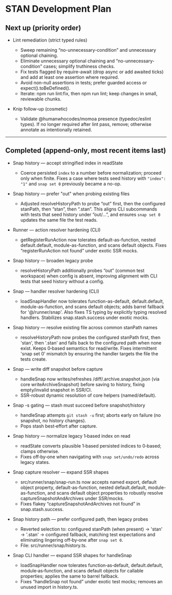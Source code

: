 # STAN Development Plan

## Next up (priority order)

- Lint remediation (strict typed rules)
  - Sweep remaining “no-unnecessary-condition” and unnecessary optional chaining.
  - Eliminate unnecessary optional chaining and “no-unnecessary-condition” cases; simplify truthiness checks.
  - Fix tests flagged by require-await (drop async or add awaited ticks) and add at least one assertion where required.
  - Avoid non-null assertions in tests; prefer guarded access or expect().toBeDefined().
  - Iterate: npm run lint:fix, then npm run lint; keep changes in small, reviewable chunks.

- Knip follow-up (cosmetic)
  - Validate @humanwhocodes/momoa presence (typedoc/eslint types). If no longer required after lint pass, remove; otherwise annotate as intentionally retained.

---

## Completed (append-only, most recent items last)

- Snap history — accept stringified index in readState
  - Coerce persisted `index` to a number before normalization; proceed only when finite. Fixes a case where tests seed history with `"index": "1"` and `snap set 0` previously became a no-op.

- Snap history — prefer "out" when probing existing files
  - Adjusted resolveHistoryPath to probe “out” first, then the configured stanPath, then “stan”, then “.stan”. This aligns CLI subcommands with tests that seed history under “out/…”, and ensures `snap set 0` updates the same file the test reads.

- Runner — action resolver hardening (CLI)
  - getRegisterRunAction now tolerates default-as-function, nested default.default, module-as-function, and scans default objects. Fixes “registerRunAction not found” under exotic SSR mocks.

- Snap history — broaden legacy probe
  - resolveHistoryPath additionally probes “out” (common test workspace) when config is absent, improving alignment with CLI tests that seed history without a config.

- Snap — handler resolver hardening (CLI)
  - loadSnapHandler now tolerates function-as-default, default.default, module-as-function, and scans default objects; adds barrel fallback for '@/runner/snap'. Also fixes TS typing by explicitly typing resolved handlers. Stabilizes snap.stash.success under exotic mocks.

- Snap history — resolve existing file across common stanPath names
  - resolveHistoryPath now probes the configured stanPath first, then 'stan', then '.stan' and falls back to the configured path when none exist. Keeps 0‑based semantics for read/write. Fixes intermittent 'snap set 0' mismatch by ensuring the handler targets the file the tests create.

- Snap — write diff snapshot before capture
  - handleSnap now writes/refreshes <stanPath>/diff/.archive.snapshot.json (via core writeArchiveSnapshot) before saving to history, fixing empty/invalid snapshot in SSR/CI.
  - SSR-robust dynamic resolution of core helpers (named/default).

- Snap -s gating — stash must succeed before snapshot/history
  - handleSnap attempts `git stash -u` first; aborts early on failure (no snapshot, no history changes).
  - Pops stash best‑effort after capture.

- Snap history — normalize legacy 1‑based index on read
  - readState converts plausible 1‑based persisted indices to 0‑based; clamps otherwise.
  - Fixes off‑by‑one when navigating with `snap set/undo/redo` across legacy states.

- Snap capture resolver — expand SSR shapes
  - src/runner/snap/snap-run.ts now accepts named export, default object property, default-as-function, nested default.default, module-as-function, and scans default object properties to robustly resolve captureSnapshotAndArchives under SSR/mocks.
  - Fixes flakey “captureSnapshotAndArchives not found” in snap.stash.success.

- Snap history path — prefer configured path, then legacy probes
  - Reverted selection to: configured stanPath (when present) → 'stan' → '.stan' → configured fallback, matching test expectations and eliminating lingering off‑by‑one after `snap set 0`.
  - File: src/runner/snap/history.ts.

- Snap CLI handler — expand SSR shapes for handleSnap
  - loadSnapHandler now tolerates function‑as‑default, default.default, module‑as‑function, and scans default objects for callable properties; applies the same to barrel fallback.
  - Fixes “handleSnap not found” under exotic test mocks; removes an unused import in history.ts.
